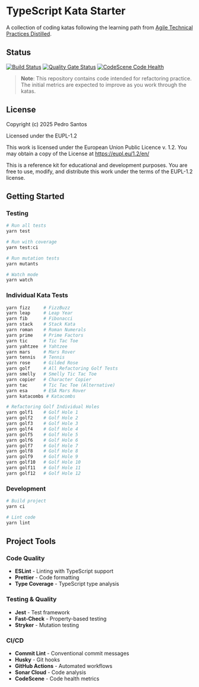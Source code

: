 # TypeScript Kata Starter

A collection of coding katas following the learning path from [Agile Technical Practices Distilled](https://leanpub.com/agiletechnicalpracticesdistilled).

## Status

[![Build Status](https://github.com/pedromsantos/ts-kata/actions/workflows/main.yml/badge.svg)](https://github.com/pedromsantos/ts-kata/actions/workflows/main.yml)
[![Quality Gate Status](https://sonarcloud.io/api/project_badges/measure?project=pedromsantos_ts-kata&metric=alert_status)](https://sonarcloud.io/summary/new_code?id=pedromsantos_ts-kata)
[![CodeScene Code Health](https://codescene.io/projects/39302/status-badges/code-health)](https://codescene.io/projects/39302)

> **Note**: This repository contains code intended for refactoring practice. The initial metrics are expected to improve as you work through the katas.

## License

Copyright (c) 2025 Pedro Santos

Licensed under the EUPL-1.2

This work is licensed under the European Union Public Licence v. 1.2. You may obtain a copy of the License at https://eupl.eu/1.2/en/

This is a reference kit for educational and development purposes. You are free to use, modify, and distribute this work under the terms of the EUPL-1.2 license.

## Getting Started

### Testing

```sh
# Run all tests
yarn test

# Run with coverage
yarn test:ci

# Run mutation tests
yarn mutants

# Watch mode
yarn watch
```

### Individual Kata Tests

```sh
yarn fizz     # FizzBuzz
yarn leap     # Leap Year
yarn fib      # Fibonacci
yarn stack    # Stack Kata
yarn roman    # Roman Numerals
yarn prime    # Prime Factors
yarn tic      # Tic Tac Toe
yarn yahtzee  # Yahtzee
yarn mars     # Mars Rover
yarn tennis   # Tennis
yarn rose     # Gilded Rose
yarn golf     # All Refactoring Golf Tests
yarn smelly   # Smelly Tic Tac Toe
yarn copier   # Character Copier
yarn tac      # Tic Tac Toe (Alternative)
yarn esa      # ESA Mars Rover
yarn katacombs # Katacombs

# Refactoring Golf Individual Holes
yarn golf1    # Golf Hole 1
yarn golf2    # Golf Hole 2
yarn golf3    # Golf Hole 3
yarn golf4    # Golf Hole 4
yarn golf5    # Golf Hole 5
yarn golf6    # Golf Hole 6
yarn golf7    # Golf Hole 7
yarn golf8    # Golf Hole 8
yarn golf9    # Golf Hole 9
yarn golf10   # Golf Hole 10
yarn golf11   # Golf Hole 11
yarn golf12   # Golf Hole 12
```

### Development

```sh
# Build project
yarn ci

# Lint code
yarn lint
```

## Project Tools

### Code Quality

- **ESLint** - Linting with TypeScript support
- **Prettier** - Code formatting
- **Type Coverage** - TypeScript type analysis

### Testing & Quality

- **Jest** - Test framework
- **Fast-Check** - Property-based testing
- **Stryker** - Mutation testing

### CI/CD

- **Commit Lint** - Conventional commit messages
- **Husky** - Git hooks
- **GitHub Actions** - Automated workflows
- **Sonar Cloud** - Code analysis
- **CodeScene** - Code health metrics
